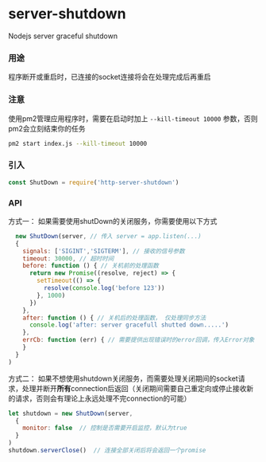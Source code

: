 # server-shutdown
Nodejs server graceful shutdown 

### 用途
程序断开或重启时，已连接的socket连接将会在处理完成后再重启

### 注意
使用pm2管理应用程序时，需要在启动时加上 `--kill-timeout 10000` 参数，否则pm2会立刻结束你的任务
```bash
pm2 start index.js --kill-timeout 10000
```

### 引入
```javascript
const ShutDown = require('http-server-shutdown')
```

### API
方式一： 如果需要使用shutDown的关闭服务，你需要使用以下方式
```javascript
  new ShutDown(server, // 传入 server = app.listen(...)
  {
    signals: ['SIGINT','SIGTERM'], // 接收的信号参数
    timeout: 30000, // 超时时间
    before: function () { // 关机前的处理函数
      return new Promise((resolve, reject) => {
        setTimeout(() => {
          resolve(console.log('before 123'))
        }, 1000)
      })
    },
    after: function () { // 关机后的处理函数， 仅处理同步方法
      console.log('after: server gracefull shutted down.....')
    },
    errCb: function (err) { // 需要提供出现错误时的error回调，传入Error对象
    }
  }
)
```

方式二： 如果不想使用shutdown关闭服务，而需要处理关闭期间的socket请求，处理并断开**所有**connection后返回（关闭期间需要自己重定向或停止接收新的请求，否则会有理论上永远处理不完connection的可能）
```javascript
let shutdown = new ShutDown(server,
  {
    monitor: false  // 控制是否需要开启监控，默认为true
  }
)
shutdown.serverClose()  // 连接全部关闭后将会返回一个promise
```

